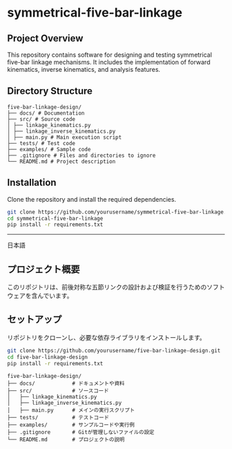# symmetrical-five-bar-linkage

## Project Overview
This repository contains software for designing and testing symmetrical five-bar linkage mechanisms. It includes the implementation of forward kinematics, inverse kinematics, and analysis features.

## Directory Structure

```
five-bar-linkage-design/
├── docs/ # Documentation
├── src/ # Source code
│ ├── linkage_kinematics.py
│ ├── linkage_inverse_kinematics.py
│ ├── main.py # Main execution script
├── tests/ # Test code
├── examples/ # Sample code
├── .gitignore # Files and directories to ignore
└── README.md # Project description
```


## Installation
Clone the repository and install the required dependencies.
```bash
git clone https://github.com/yourusername/symmetrical-five-bar-linkage.git
cd symmetrical-five-bar-linkage
pip install -r requirements.txt
```

----
日本語

## プロジェクト概要
このリポジトリは、前後対称な五節リンクの設計および検証を行うためのソフトウェアを含んでいます。

## セットアップ
リポジトリをクローンし、必要な依存ライブラリをインストールします。
```bash
git clone https://github.com/yourusername/five-bar-linkage-design.git
cd five-bar-linkage-design
pip install -r requirements.txt
```

```
five-bar-linkage-design/
├── docs/            # ドキュメントや資料
├── src/             # ソースコード
│   ├── linkage_kinematics.py
│   ├── linkage_inverse_kinematics.py
│   ├── main.py      # メインの実行スクリプト
├── tests/           # テストコード
├── examples/        # サンプルコードや実行例
├── .gitignore       # Gitが管理しないファイルの設定
└── README.md        # プロジェクトの説明
```
